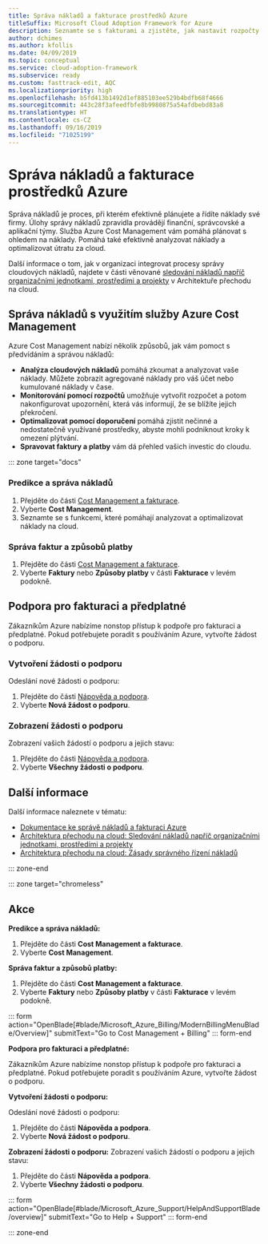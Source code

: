 ```yaml
---
title: Správa nákladů a fakturace prostředků Azure
titleSuffix: Microsoft Cloud Adoption Framework for Azure
description: Seznamte se s fakturami a zjistěte, jak nastavit rozpočty a platby za prostředky Azure.
author: dchimes
ms.author: kfollis
ms.date: 04/09/2019
ms.topic: conceptual
ms.service: cloud-adoption-framework
ms.subservice: ready
ms.custom: fasttrack-edit, AQC
ms.localizationpriority: high
ms.openlocfilehash: b5fd413b1492d1ef885103ee529b4bdfb68f4666
ms.sourcegitcommit: 443c28f3afeedfbfe8b9980875a54afdbebd83a8
ms.translationtype: HT
ms.contentlocale: cs-CZ
ms.lasthandoff: 09/16/2019
ms.locfileid: "71025199"
---
```

# <a name="manage-costs-and-billing-for-your-azure-resources"></a>Správa nákladů a fakturace prostředků Azure

Správa nákladů je proces, při kterém efektivně plánujete a řídíte náklady své firmy. Úlohy správy nákladů zpravidla provádějí finanční, správcovské a aplikační týmy. Služba Azure Cost Management vám pomáhá plánovat s ohledem na náklady. Pomáhá také efektivně analyzovat náklady a optimalizovat útratu za cloud.

Další informace o tom, jak v organizaci integrovat procesy správy cloudových nákladů, najdete v části věnované [sledování nákladů napříč organizačními jednotkami, prostředími a projekty](../azure-best-practices/track-costs.md) v Architektuře přechodu na cloud.

## <a name="manage-your-costs-with-azure-cost-management"></a>Správa nákladů s využitím služby Azure Cost Management

Azure Cost Management nabízí několik způsobů, jak vám pomoct s předvídáním a správou nákladů:

- **Analýza cloudových nákladů** pomáhá zkoumat a analyzovat vaše náklady. Můžete zobrazit agregované náklady pro váš účet nebo kumulované náklady v čase.
- **Monitorování pomocí rozpočtů** umožňuje vytvořit rozpočet a potom nakonfigurovat upozornění, která vás informují, že se blížíte jejich překročení.
- **Optimalizovat pomocí doporučení** pomáhá zjistit nečinné a nedostatečně využívané prostředky, abyste mohli podniknout kroky k omezení plýtvání.
- **Spravovat faktury a platby** vám dá přehled vašich investic do cloudu.

::: zone target="docs"

### <a name="predict-and-manage-costs"></a>Predikce a správa nákladů

1. Přejděte do části [Cost Management a fakturace](https://portal.azure.com/#blade/Microsoft_Azure_Billing/ModernBillingMenuBlade/Overview).
1. Vyberte **Cost Management**.
1. Seznamte se s funkcemi, které pomáhají analyzovat a optimalizovat náklady na cloud.

### <a name="manage-invoices-and-payment-methods"></a>Správa faktur a způsobů platby

1. Přejděte do části [Cost Management a fakturace](https://portal.azure.com/#blade/Microsoft_Azure_Billing/ModernBillingMenuBlade/Overview).
1. Vyberte **Faktury** nebo **Způsoby platby** v části **Fakturace** v levém podokně.

## <a name="billing-and-subscription-support"></a>Podpora pro fakturaci a předplatné

Zákazníkům Azure nabízíme nonstop přístup k podpoře pro fakturaci a předplatné. Pokud potřebujete poradit s používáním Azure, vytvořte žádost o podporu.

### <a name="create-a-support-request"></a>Vytvoření žádosti o podporu

Odeslání nové žádosti o podporu:

1. Přejděte do části [Nápověda a podpora](https://portal.azure.com/#blade/Microsoft_Azure_Support/HelpAndSupportBlade/overview).
1. Vyberte **Nová žádost o podporu**.

### <a name="view-a-support-request"></a>Zobrazení žádosti o podporu

Zobrazení vašich žádostí o podporu a jejich stavu:

1. Přejděte do části [Nápověda a podpora](https://portal.azure.com/#blade/Microsoft_Azure_Support/HelpAndSupportBlade/overview).
1. Vyberte **Všechny žádosti o podporu**.

## <a name="learn-more"></a>Další informace

Další informace naleznete v tématu:

- [Dokumentace ke správě nákladů a fakturaci Azure](https://docs.microsoft.com/azure/billing)
- [Architektura přechodu na cloud: Sledování nákladů napříč organizačními jednotkami, prostředími a projekty](../azure-best-practices/track-costs.md)
- [Architektura přechodu na cloud: Zásady správného řízení nákladů](../../govern/cost-management/index.md)

::: zone-end

::: zone target="chromeless"

## <a name="actions"></a>Akce

**Predikce a správa nákladů:**

1. Přejděte do části **Cost Management a fakturace**.
1. Vyberte **Cost Management**.

**Správa faktur a způsobů platby:**

1. Přejděte do části **Cost Management a fakturace**.
1. Vyberte **Faktury** nebo **Způsoby platby** v části **Fakturace** v levém podokně.

::: form action="OpenBlade[#blade/Microsoft_Azure_Billing/ModernBillingMenuBlade/Overview]" submitText="Go to Cost Management + Billing" ::: form-end

**Podpora pro fakturaci a předplatné:**

Zákazníkům Azure nabízíme nonstop přístup k podpoře pro fakturaci a předplatné. Pokud potřebujete poradit s používáním Azure, vytvořte žádost o podporu.

**Vytvoření žádosti o podporu:**

Odeslání nové žádosti o podporu:

1. Přejděte do části **Nápověda a podpora**.
2. Vyberte **Nová žádost o podporu**.

**Zobrazení žádosti o podporu:** Zobrazení vašich žádostí o podporu a jejich stavu:

1. Přejděte do části **Nápověda a podpora**.
2. Vyberte **Všechny žádosti o podporu**.

::: form action="OpenBlade[#blade/Microsoft_Azure_Support/HelpAndSupportBlade/overview]" submitText="Go to Help + Support" ::: form-end

::: zone-end
